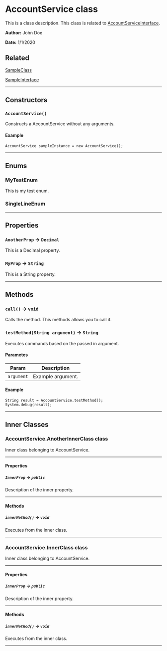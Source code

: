 # AccountService class

This is a class description. This class is related to [AccountServiceInterface](/Account/AccountServiceInterface.md).


**Author:** John Doe

**Date:** 1/1/2020
## Related

[SampleClass](/Miscellaneous/SampleClass.md)


[SampleInterface](/Miscellaneous/SampleInterface.md)

---
## Constructors
### `AccountService()`

Constructs a AccountService without any arguments.
#### Example
```
AccountService sampleInstance = new AccountService();
```


---
## Enums
### MyTestEnum


This is my test enum.

### SingleLineEnum

---
## Properties

### `AnotherProp` → `Decimal`

This is a Decimal property.

### `MyProp` → `String`

This is a String property.

---
## Methods
### `call()` → `void`

Calls the method. This methods allows you to call it.

### `testMethod(String argument)` → `String`

Executes commands based on the passed in argument.
#### Parametes
|Param|Description|
|-----|-----------|
|`argument` |  Example argument. |

#### Example
```
String result = AccountService.testMethod();
System.debug(result);
```


---
## Inner Classes

### AccountService.AnotherInnerClass class

Inner class belonging to AccountService.

---
#### Properties

##### `InnerProp` → `public`

Description of the inner property.

---
#### Methods
##### `innerMethod()` → `void`

Executes from the inner class.

---
### AccountService.InnerClass class

Inner class belonging to AccountService.

---
#### Properties

##### `InnerProp` → `public`

Description of the inner property.

---
#### Methods
##### `innerMethod()` → `void`

Executes from the inner class.

---
